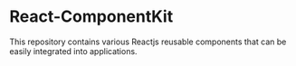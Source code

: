 # React-ComponentKit
This repository contains various Reactjs reusable components that can be easily integrated into applications. 
